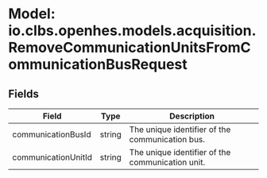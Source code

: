 # Model: io.clbs.openhes.models.acquisition.RemoveCommunicationUnitsFromCommunicationBusRequest

## Fields

| Field | Type | Description |
| --- | --- | --- |
| communicationBusId | string | The unique identifier of the communication bus. |
| communicationUnitId | string | The unique identifier of the communication unit. |

